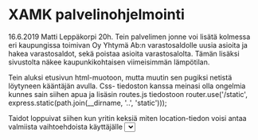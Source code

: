 # XAMK palvelinohjelmointi

16.6.2019
Matti Leppäkorpi 20h.
Tein palvelimen jonne voi lisätä kolmessa eri kaupungissa toimivan 
Oy Yhtymä Ab:n varastosaldolle uusia asioita ja hakea varastosaldot, sekä poistaa asioita varastosalolta.
Tämän lisäksi sivustolta näkee kaupunkikohtaisen viimeisimmän lämpötilan.

Tein aluksi etusivun html-muotoon, mutta muutin sen pugiksi netistä löytyneen kääntäjän avulla. Css-
tiedoston kanssa meinasi olla ongelmia kunnes sain siihen apua ja lisäsin routes.js tiedostoon 
router.use('/static', express.static(path.join(__dirname, '..', 'static'))); 

Taidot loppuivat siihen kun yritin keksiä miten location-tiedon voisi antaa valmiista vaihtoehdoista 
käyttäjälle <select>-tagilla. Tämän avulla olisin ehkä voinut keksiä konstin myös varastojen sorttaamisen
kaupungeittain. Nyt tuo kaupunkikohtainen varastosaldo näyttää koko varaston.
[]()
